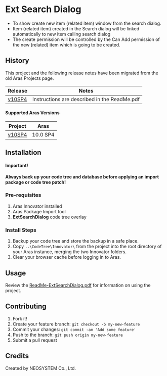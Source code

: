 # Ext Search Dialog

* To show create new item (related item) window from the search dialog.
* Item (related item) created in the Search dialog will be linked automatically to new item calling search dialog
* The create permission will be controlled by the Can Add permission of the new (related) item which is going to be created.

## History

This project and the following release notes have been migrated from the old Aras Projects page.

Release | Notes
--------|--------
[v10SP4](https://github.com/ArasLabs/ext-search-dialog/releases/tag/v10SP4) | Instructions are described in the ReadMe.pdf

#### Supported Aras Versions

Project | Aras
--------|------
[v10SP4](https://github.com/ArasLabs/ext-search-dialog/releases/tag/v10SP4) | 10.0 SP4

## Installation

#### Important!
**Always back up your code tree and database before applying an import package or code tree patch!**

### Pre-requisites

1. Aras Innovator installed
2. Aras Package Import tool
3. **ExtSearchDialog** code tree overlay

### Install Steps

1. Backup your code tree and store the backup in a safe place.
2. Copy `..\CodeTree\Innovator\` from the project into the root directory of your Aras instance, merging the two Innovator folders.
3. Clear your browser cache before logging in to Aras.

## Usage

Review the [ReadMe-ExtSearchDialog.pdf](./Documentation/ReadMe-ExtSearchDialog.pdf) for information on using the project.

## Contributing

1. Fork it!
2. Create your feature branch: `git checkout -b my-new-feature`
3. Commit your changes: `git commit -am 'Add some feature'`
4. Push to the branch: `git push origin my-new-feature`
5. Submit a pull request

## Credits

Created by NEOSYSTEM Co., Ltd.
